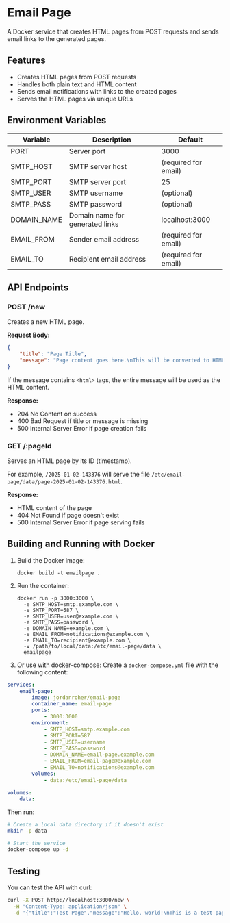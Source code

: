 # Email Page

A Docker service that creates HTML pages from POST requests and sends email links to the generated pages.

## Features

- Creates HTML pages from POST requests
- Handles both plain text and HTML content
- Sends email notifications with links to the created pages
- Serves the HTML pages via unique URLs

## Environment Variables

| Variable    | Description                     | Default              |
| ----------- | ------------------------------- | -------------------- |
| PORT        | Server port                     | 3000                 |
| SMTP_HOST   | SMTP server host                | (required for email) |
| SMTP_PORT   | SMTP server port                | 25                   |
| SMTP_USER   | SMTP username                   | (optional)           |
| SMTP_PASS   | SMTP password                   | (optional)           |
| DOMAIN_NAME | Domain name for generated links | localhost:3000       |
| EMAIL_FROM  | Sender email address            | (required for email) |
| EMAIL_TO    | Recipient email address         | (required for email) |

## API Endpoints

### POST /new

Creates a new HTML page.

**Request Body:**

```json
{
	"title": "Page Title",
	"message": "Page content goes here.\nThis will be converted to HTML."
}
```

If the message contains `<html>` tags, the entire message will be used as the HTML content.

**Response:**

- 204 No Content on success
- 400 Bad Request if title or message is missing
- 500 Internal Server Error if page creation fails

### GET /:pageId

Serves an HTML page by its ID (timestamp).

For example, `/2025-01-02-143376` will serve the file `/etc/email-page/data/page-2025-01-02-143376.html`.

**Response:**

- HTML content of the page
- 404 Not Found if page doesn't exist
- 500 Internal Server Error if page serving fails

## Building and Running with Docker

1. Build the Docker image:

    ```
    docker build -t emailpage .
    ```

2. Run the container:

    ```
    docker run -p 3000:3000 \
      -e SMTP_HOST=smtp.example.com \
      -e SMTP_PORT=587 \
      -e SMTP_USER=user@example.com \
      -e SMTP_PASS=password \
      -e DOMAIN_NAME=example.com \
      -e EMAIL_FROM=notifications@example.com \
      -e EMAIL_TO=recipient@example.com \
      -v /path/to/local/data:/etc/email-page/data \
      emailpage
    ```

3. Or use with docker-compose:
   Create a `docker-compose.yml` file with the following content:

```yaml
services:
    email-page:
        image: jordanroher/email-page
        container_name: email-page
        ports:
            - 3000:3000
        environment:
            - SMTP_HOST=smtp.example.com
            - SMTP_PORT=587
            - SMTP_USER=username
            - SMTP_PASS=password
            - DOMAIN_NAME=email-page.example.com
            - EMAIL_FROM=email-page@example.com
            - EMAIL_TO=notifications@example.com
        volumes:
            - data:/etc/email-page/data

volumes:
    data:
```

Then run:

```bash
# Create a local data directory if it doesn't exist
mkdir -p data

# Start the service
docker-compose up -d
```

## Testing

You can test the API with curl:

```bash
curl -X POST http://localhost:3000/new \
  -H "Content-Type: application/json" \
  -d '{"title":"Test Page","message":"Hello, world!\nThis is a test page."}'
```

